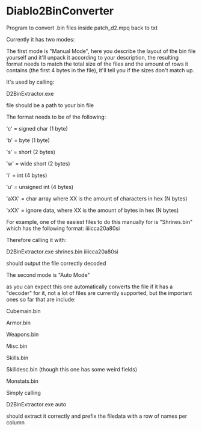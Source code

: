 # Diablo2BinConverter
Program to convert .bin files inside patch_d2.mpq back to txt

Currently it has two modes:

The first mode is "Manual Mode", here you describe the layout of the bin file yourself and it'll unpack it according to your description, the resulting format needs to match the total size of the files and the amount of rows it contains (the first 4 bytes in the file), it'll tell you if the sizes don't match up.

It's used by calling:

D2BinExtractor.exe <file> <format>

file should be a path to your bin file

The format needs to be of the following:

'c' = signed char  (1 byte)

'b' = byte  (1 byte)

's' = short  (2 bytes)

'w' = wide short  (2 bytes)

'i' = int  (4 bytes)

'u' = unsigned int  (4 bytes)

'aXX' = char array where XX is the amount of characters in hex (N bytes)

'xXX' = ignore data, where XX is the amount of bytes in hex (N bytes)


For example, one of the easiest files to do this manually for is "Shrines.bin" which has the following format: iiiicca20a80si

Therefore calling it with:

  D2BinExtractor.exe shrines.bin iiiicca20a80si
  
should output the file correctly decoded


The second mode is "Auto Mode"

as you can expect this one automatically converts the file if it has a "decoder" for it, not a lot of files are currently supported, but the important ones so far that are include:

Cubemain.bin

Armor.bin

Weapons.bin

Misc.bin

Skills.bin

Skilldesc.bin (though this one has some weird fields)

Monstats.bin


Simply calling 

   D2BinExtractor.exe <file> auto
  
should extract it correctly and prefix the filedata with a row of names per column

